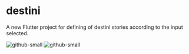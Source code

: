 # destini

A new Flutter project for defining of destini stories according to the input selected.


![ github-small](https://user-images.githubusercontent.com/54237095/175820363-606c81cb-1f79-40eb-8814-723dd48383c0.png)
![ github-small](https://user-images.githubusercontent.com/54237095/175820371-8114ff14-a702-408d-aba3-d15d13c0c361.png)
